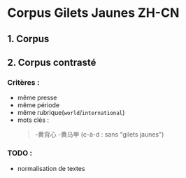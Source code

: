 # Corpus Gilets Jaunes ZH-CN
## 1. Corpus
## 2. Corpus contrasté
### Critères : 
* même presse
* même période
* même rubrique(`world`/`international`)
* mots clés : 
    >-黄背心 -黄马甲 (c-à-d : sans "gilets jaunes")
### TODO :
* normalisation de textes
